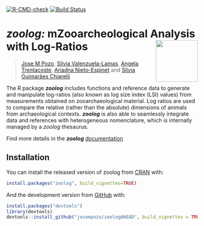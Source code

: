 [![R-CMD-check](https://github.com/josempozo/zoolog/workflows/R-CMD-check/badge.svg)](https://github.com/josempozo/zoolog/actions)
[![Build
Status](https://travis-ci.org/josempozo/zoolog.svg?branch=master)](https://travis-ci.org/josempozo/zoolog)

# ***zoolog**:* mZooarcheological Analysis with Log-Ratios <img align="right" width="110" src="https://josempozo.github.io/zoolog/inst/logos/zoologIcon.png">
> [Jose M Pozo](mailto:josmpozo@gmail.com), [Silvia Valenzuela-Lamas](mailto:svalenzuela@imf.csic.es), [Angela Trentacoste](angela.trentacoste@arch.ox.ac.uk), [Ariadna
Nieto-Espinet](arinietoespinet@gmail.com) and [Silvia Guimarães Chiarelli](biguimaraes@hotmail.com)


The R package ***zoolog*** includes functions and reference data to
generate and manipulate log-ratios (also known as log size index (LSI)
values) from measurements obtained on zooarchaeological material. Log
ratios are used to compare the relative (rather than the absolute)
dimensions of animals from archaeological contexts. ***zoolog*** is also
able to seamlessly integrate data and references with heterogeneous
nomenclature, which is internally managed by a *zoolog* thesaurus.

Find more details in the ***zoolog***  [documentation](https://josempozo.github.io/zoolog/articles)

## Installation

You can install the released version of zoolog from
[CRAN](https://CRAN.R-project.org) with:

``` r
install.packages("zoolog", build_vignettes=TRUE)
```

And the development version from [GitHub](https://github.com/) with:

``` r
install.packages("devtools")
library(devtools)
devtools::install_github("josempozo/zoolog@HEAD", build_vignettes = TRUE, force = TRUE)
```
